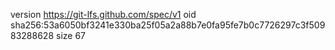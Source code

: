 version https://git-lfs.github.com/spec/v1
oid sha256:53a6050bf3241e330ba25f05a2a88b7e0fa95fe7b0c7726297c3f50983288628
size 67
